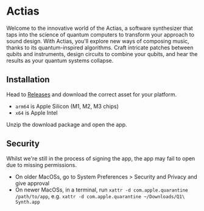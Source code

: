 # Actias
Welcome to the innovative world of the Actias, a software synthesizer that taps into the science of quantum computers to transform your approach to sound design. With Actias, you'll explore new ways of composing music, thanks to its quantum-inspired algorithms. Craft intricate patches between qubits and instruments, design circuits to combine your qubits, and hear the results as your quantum systems collapse.

## Installation
Head to [Releases](https://github.com/lunar-build/q1synth-app/releases) and download the correct asset for your platform. 
* `arm64` is Apple Silicon (M1, M2, M3 chips)
* `x64` is Apple Intel

Unzip the download package and open the app.

## Security
Whilst we're still in the process of signing the app, the app may fail to open due to missing permissions.
* On older MacOSs, go to System Preferences > Security and Privacy and give approval
* On newer MacOSs, in a terminal, run `xattr -d com.apple.quarantine /path/to/app`, e.g. `xattr -d com.apple.quarantine ~/Downloads/Q1\ Synth.app`
